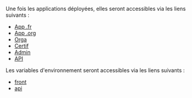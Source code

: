 Une fois les applications déployées, elles seront accessibles via les liens suivants :
  * [App .fr](https://app-pr{{pullRequestId}}.review.pix.fr)
  * [App .org](https://app-pr{{pullRequestId}}.review.pix.org)
  * [Orga](https://orga-pr{{pullRequestId}}.review.pix.fr)
  * [Certif](https://certif-pr{{pullRequestId}}.review.pix.fr)
  * [Admin](https://admin-pr{{pullRequestId}}.review.pix.fr)
  * [API](https://api-pr{{pullRequestId}}.review.pix.fr/api/)

Les variables d'environnement seront accessibles via les liens suivants :
  * [front](https://dashboard.scalingo.com/apps/osc-fr1/pix-front-review-pr{{pullRequestId}}/environment`)
  * [api](https://dashboard.scalingo.com/apps/osc-fr1/pix-api-review-pr{{pullRequestId}}/environment`)
